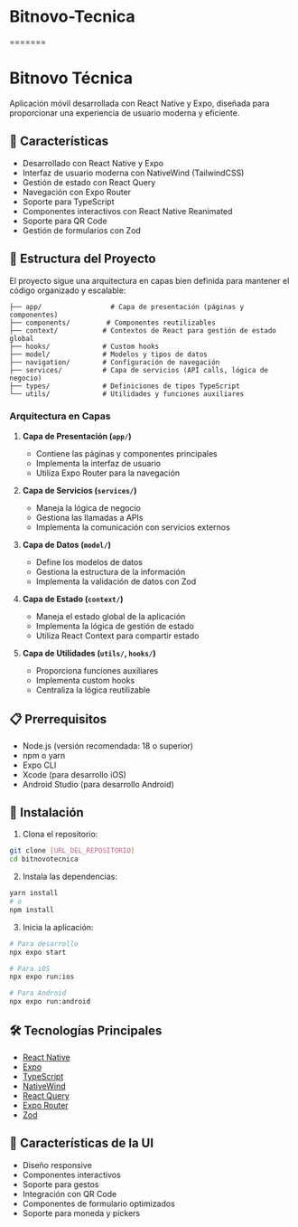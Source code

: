 # Bitnovo-Tecnica
=======
# Bitnovo Técnica

Aplicación móvil desarrollada con React Native y Expo, diseñada para proporcionar una experiencia de usuario moderna y eficiente.

## 🚀 Características

- Desarrollado con React Native y Expo
- Interfaz de usuario moderna con NativeWind (TailwindCSS)
- Gestión de estado con React Query
- Navegación con Expo Router
- Soporte para TypeScript
- Componentes interactivos con React Native Reanimated
- Soporte para QR Code
- Gestión de formularios con Zod

## 📁 Estructura del Proyecto

El proyecto sigue una arquitectura en capas bien definida para mantener el código organizado y escalable:

```
├── app/                 # Capa de presentación (páginas y componentes)
├── components/         # Componentes reutilizables
├── context/           # Contextos de React para gestión de estado global
├── hooks/             # Custom hooks
├── model/             # Modelos y tipos de datos
├── navigation/        # Configuración de navegación
├── services/          # Capa de servicios (API calls, lógica de negocio)
├── types/             # Definiciones de tipos TypeScript
└── utils/             # Utilidades y funciones auxiliares
```

### Arquitectura en Capas

1. **Capa de Presentación (`app/`)**
   - Contiene las páginas y componentes principales
   - Implementa la interfaz de usuario
   - Utiliza Expo Router para la navegación

2. **Capa de Servicios (`services/`)**
   - Maneja la lógica de negocio
   - Gestiona las llamadas a APIs
   - Implementa la comunicación con servicios externos

3. **Capa de Datos (`model/`)**
   - Define los modelos de datos
   - Gestiona la estructura de la información
   - Implementa la validación de datos con Zod

4. **Capa de Estado (`context/`)**
   - Maneja el estado global de la aplicación
   - Implementa la lógica de gestión de estado
   - Utiliza React Context para compartir estado

5. **Capa de Utilidades (`utils/`, `hooks/`)**
   - Proporciona funciones auxiliares
   - Implementa custom hooks
   - Centraliza la lógica reutilizable

## 📋 Prerrequisitos

- Node.js (versión recomendada: 18 o superior)
- npm o yarn
- Expo CLI
- Xcode (para desarrollo iOS)
- Android Studio (para desarrollo Android)

## 🔧 Instalación

1. Clona el repositorio:
```bash
git clone [URL_DEL_REPOSITORIO]
cd bitnovotecnica
```

2. Instala las dependencias:
```bash
yarn install
# o
npm install
```

3. Inicia la aplicación:
```bash
# Para desarrollo
npx expo start

# Para iOS
npx expo run:ios

# Para Android
npx expo run:android
```

## 🛠️ Tecnologías Principales

- [React Native](https://reactnative.dev/)
- [Expo](https://expo.dev/)
- [TypeScript](https://www.typescriptlang.org/)
- [NativeWind](https://www.nativewind.dev/)
- [React Query](https://tanstack.com/query/latest)
- [Expo Router](https://docs.expo.dev/router/introduction/)
- [Zod](https://zod.dev/)

## 📱 Características de la UI

- Diseño responsive
- Componentes interactivos
- Soporte para gestos
- Integración con QR Code
- Componentes de formulario optimizados
- Soporte para moneda y pickers
